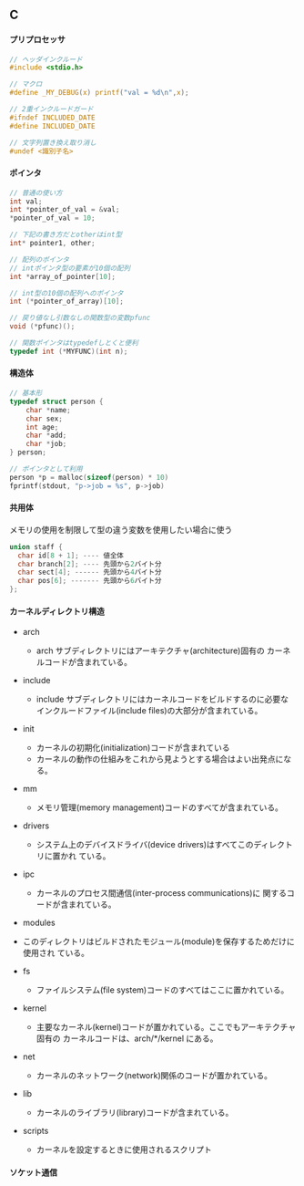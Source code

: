 ## C

#### プリプロセッサ

``` c
// ヘッダインクルード
#include <stdio.h>

// マクロ
#define	_MY_DEBUG(x) printf("val = %d\n",x);

// 2重インクルードガード
#ifndef INCLUDED_DATE
#define INCLUDED_DATE

// 文字列置き換え取り消し
#undef <識別子名>
```

#### ポインタ

``` c
// 普通の使い方
int val;
int *pointer_of_val = &val;
*pointer_of_val = 10;

// 下記の書き方だとotherはint型
int* pointer1, other;

// 配列のポインタ
// intポインタ型の要素が10個の配列
int *array_of_pointer[10];

// int型の10個の配列へのポインタ
int (*pointer_of_array)[10];

// 戻り値なし引数なしの関数型の変数pfunc
void (*pfunc)();

// 関数ポインタはtypedefしとくと便利
typedef int (*MYFUNC)(int n);
```

#### 構造体

``` c
// 基本形
typedef struct person {
	char *name;
	char sex;
	int age;
	char *add;
	char *job;
} person;

// ポインタとして利用
person *p = malloc(sizeof(person) * 10)
fprintf(stdout, "p->job = %s", p->job)
```

#### 共用体

メモリの使用を制限して型の違う変数を使用したい場合に使う

``` c
union staff {
  char id[8 + 1]; ---- 値全体
  char branch[2]; ---- 先頭から2バイト分
  char sect[4]; ------ 先頭から4バイト分
  char pos[6]; ------- 先頭から6バイト分
};
```

#### カーネルディレクトリ構造

- arch
  - arch サブディレクトリにはアーキテクチャ(architecture)固有の カーネルコードが含まれている。

- include
  - include サブディレクトリにはカーネルコードをビルドするのに必要なインクルードファイル(include files)の大部分が含まれている。

- init
  - カーネルの初期化(initialization)コードが含まれている
  - カーネルの動作の仕組みをこれから見ようとする場合はよい出発点になる。

- mm
  - メモリ管理(memory management)コードのすべてが含まれている。

- drivers
  - システム上のデバイスドライバ(device drivers)はすべてこのディレクトリに置かれ ている。

- ipc
  - カーネルのプロセス間通信(inter-process communications)に 関するコードが含まれている。

-  modules
  - このディレクトリはビルドされたモジュール(module)を保存するためだけに使用され ている。

- fs
  - ファイルシステム(file system)コードのすべてはここに置かれている。

- kernel
  - 主要なカーネル(kernel)コードが置かれている。ここでもアーキテクチャ固有の カーネルコードは、arch/*/kernel にある。

- net
  - カーネルのネットワーク(network)関係のコードが置かれている。

- lib
  - カーネルのライブラリ(library)コードが含まれている。

- scripts
  - カーネルを設定するときに使用されるスクリプト

#### ソケット通信

